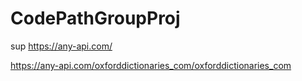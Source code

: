 # CodePathGroupProj
sup
https://any-api.com/

https://any-api.com/oxforddictionaries_com/oxforddictionaries_com
